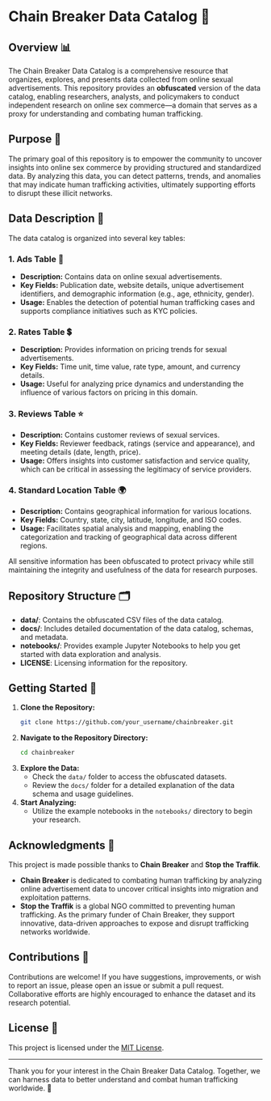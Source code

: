 # Chain Breaker Data Catalog 🚀

## Overview 📊

The Chain Breaker Data Catalog is a comprehensive resource that organizes, explores, and presents data collected from online sexual advertisements. This repository provides an **obfuscated** version of the data catalog, enabling researchers, analysts, and policymakers to conduct independent research on online sex commerce—a domain that serves as a proxy for understanding and combating human trafficking.

## Purpose 🎯

The primary goal of this repository is to empower the community to uncover insights into online sex commerce by providing structured and standardized data. By analyzing this data, you can detect patterns, trends, and anomalies that may indicate human trafficking activities, ultimately supporting efforts to disrupt these illicit networks.

## Data Description 📑

The data catalog is organized into several key tables:

### 1. Ads Table 📢
- **Description:** Contains data on online sexual advertisements.
- **Key Fields:** Publication date, website details, unique advertisement identifiers, and demographic information (e.g., age, ethnicity, gender).
- **Usage:** Enables the detection of potential human trafficking cases and supports compliance initiatives such as KYC policies.

### 2. Rates Table 💲
- **Description:** Provides information on pricing trends for sexual advertisements.
- **Key Fields:** Time unit, time value, rate type, amount, and currency details.
- **Usage:** Useful for analyzing price dynamics and understanding the influence of various factors on pricing in this domain.

### 3. Reviews Table ⭐
- **Description:** Contains customer reviews of sexual services.
- **Key Fields:** Reviewer feedback, ratings (service and appearance), and meeting details (date, length, price).
- **Usage:** Offers insights into customer satisfaction and service quality, which can be critical in assessing the legitimacy of service providers.

### 4. Standard Location Table 🌍
- **Description:** Contains geographical information for various locations.
- **Key Fields:** Country, state, city, latitude, longitude, and ISO codes.
- **Usage:** Facilitates spatial analysis and mapping, enabling the categorization and tracking of geographical data across different regions.

All sensitive information has been obfuscated to protect privacy while still maintaining the integrity and usefulness of the data for research purposes.

## Repository Structure 🗂️

- **data/**: Contains the obfuscated CSV files of the data catalog.
- **docs/**: Includes detailed documentation of the data catalog, schemas, and metadata.
- **notebooks/**: Provides example Jupyter Notebooks to help you get started with data exploration and analysis.
- **LICENSE**: Licensing information for the repository.

## Getting Started 🚀

1. **Clone the Repository:**
   ```bash
   git clone https://github.com/your_username/chainbreaker.git
   ```
2. **Navigate to the Repository Directory:**
   ```bash
   cd chainbreaker
   ```
3. **Explore the Data:**
   - Check the `data/` folder to access the obfuscated datasets.
   - Review the `docs/` folder for a detailed explanation of the data schema and usage guidelines.
4. **Start Analyzing:**
   - Utilize the example notebooks in the `notebooks/` directory to begin your research.

## Acknowledgments 🙏

This project is made possible thanks to **Chain Breaker** and **Stop the Traffik**.  
- **Chain Breaker** is dedicated to combating human trafficking by analyzing online advertisement data to uncover critical insights into migration and exploitation patterns.  
- **Stop the Traffik** is a global NGO committed to preventing human trafficking. As the primary funder of Chain Breaker, they support innovative, data-driven approaches to expose and disrupt trafficking networks worldwide.

## Contributions 🤝

Contributions are welcome! If you have suggestions, improvements, or wish to report an issue, please open an issue or submit a pull request. Collaborative efforts are highly encouraged to enhance the dataset and its research potential.

## License 📄

This project is licensed under the [MIT License](LICENSE).

---

Thank you for your interest in the Chain Breaker Data Catalog. Together, we can harness data to better understand and combat human trafficking worldwide. 💪
